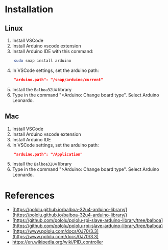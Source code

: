 # Installation 

## Linux
1. Install VSCode
2. Install Arduino vscode extension
3. Install Arduino IDE with this command: 
```bash
    sudo snap install arduino
```
4. In VSCode settings, set the arduino path:
```json 
    "arduino.path": "/snap/arduino/current"
```
5. Install the `Balboa32U4` library
6. Type in the command ">Arduino: Change board type". Select Arduino Leonardo.

## Mac
1. Install VSCode
2. Install Arduino vscode extension
3. Install Arduino IDE
4. In VSCode settings, set the arduino path:
```json 
    "arduino.path": "/Application"
```
5. Install the `Balboa32U4` library
6. Type in the command ">Arduino: Change board type". Select Arduino Leonardo.

# References
- [https://pololu.github.io/balboa-32u4-arduino-library/](https://pololu.github.io/balboa-32u4-arduino-library/)
- [https://github.com/pololu/pololu-rpi-slave-arduino-library/tree/balboa](https://github.com/pololu/pololu-rpi-slave-arduino-library/tree/balboa)
- [https://www.pololu.com/docs/0J70/3.3](https://www.pololu.com/docs/0J70/3.3)
- https://en.wikipedia.org/wiki/PID_controller
